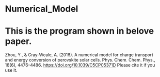 # Numerical_Model
# This is the program shown in belove paper.
Zhou, Y., & Gray-Weale, A. (2016). 
A numerical model for charge transport and energy conversion of perovskite solar cells. 
Phys. Chem. Chem. Phys., 18(6), 4476–4486. 
https://doi.org/10.1039/C5CP05371D
Please cite it if you use it.
